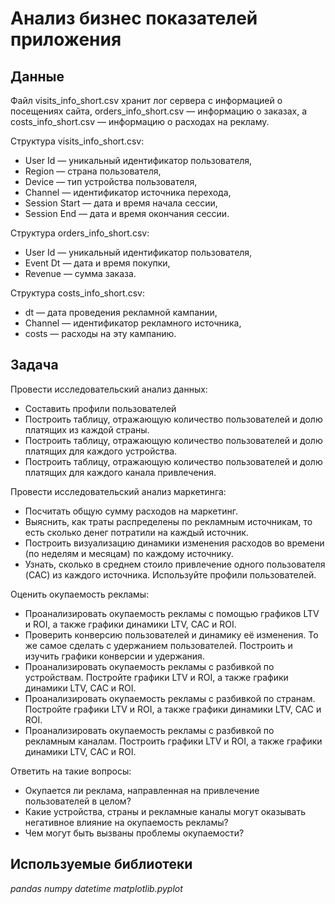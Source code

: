 # Анализ бизнес показателей приложения


## Данные

Файл visits_info_short.csv хранит лог сервера с информацией о посещениях сайта, orders_info_short.csv — информацию о заказах, а costs_info_short.csv — информацию о расходах на рекламу.

Структура visits_info_short.csv:
- User Id — уникальный идентификатор пользователя,
- Region — страна пользователя,
- Device — тип устройства пользователя,
- Channel — идентификатор источника перехода,
- Session Start — дата и время начала сессии,
- Session End — дата и время окончания сессии.

Структура orders_info_short.csv:
- User Id — уникальный идентификатор пользователя,
- Event Dt — дата и время покупки,
- Revenue — сумма заказа.

Структура costs_info_short.csv:
- dt — дата проведения рекламной кампании,
- Channel — идентификатор рекламного источника,
- costs — расходы на эту кампанию.


## Задача

Провести исследовательский анализ данных:
- Составить профили пользователей
- Построить таблицу, отражающую количество пользователей и долю платящих из каждой страны.
- Построить таблицу, отражающую количество пользователей и долю платящих для каждого устройства.
- Построить таблицу, отражающую количество пользователей и долю платящих для каждого канала привлечения.

Провести исследовательский анализ маркетинга:
- Посчитать общую сумму расходов на маркетинг.
- Выяснить, как траты распределены по рекламным источникам, то есть сколько денег потратили на каждый источник.
- Построить визуализацию динамики изменения расходов во времени (по неделям и месяцам) по каждому источнику.
- Узнать, сколько в среднем стоило привлечение одного пользователя (CAC) из каждого источника. Используйте профили пользователей.

Оценить окупаемость рекламы: 
- Проанализировать окупаемость рекламы c помощью графиков LTV и ROI, а также графики динамики LTV, CAC и ROI.
- Проверить конверсию пользователей и динамику её изменения. То же самое сделать с удержанием пользователей. Построить и изучить графики конверсии и удержания.
- Проанализировать окупаемость рекламы с разбивкой по устройствам. Постройте графики LTV и ROI, а также графики динамики LTV, CAC и ROI.
- Проанализировать окупаемость рекламы с разбивкой по странам. Постройте графики LTV и ROI, а также графики динамики LTV, CAC и ROI.
- Проанализировать окупаемость рекламы с разбивкой по рекламным каналам. Построить графики LTV и ROI, а также графики динамики LTV, CAC и ROI.

Ответить на такие вопросы:
- Окупается ли реклама, направленная на привлечение пользователей в целом?
- Какие устройства, страны и рекламные каналы могут оказывать негативное влияние на окупаемость рекламы?
- Чем могут быть вызваны проблемы окупаемости?



## Используемые библиотеки
*pandas* *numpy* *datetime* *matplotlib.pyplot*
